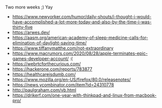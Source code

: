 Two more weeks ;) Yay

- https://www.newyorker.com/humor/daily-shouts/i-thought-i-would-have-accomplished-a-lot-more-today-and-also-by-the-time-i-was-thirty-five
- https://arwes.dev/
- https://aasm.org/american-academy-of-sleep-medicine-calls-for-elimination-of-daylight-saving-time/
- https://www.tiffanymatthe.com/not-extraordinary
- https://www.macrumors.com/2020/08/28/apple-terminates-epic-games-developer-account/ :(
- https://webrtcforthecurious.com/
- https://hackerone.com/reports/783877
- https://healthcareisdumb.com/
- https://www.mozilla.org/en-US/firefox/80.0/releasenotes/
- https://news.ycombinator.com/item?id=24310778
- http://paulgraham.com/vb.html
- https://drikerf.com/one-year-with-thinkpad-and-linux-from-macbook-pro/